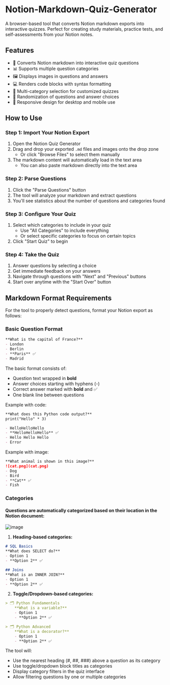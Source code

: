 # Notion-Markdown-Quiz-Generator

A browser-based tool that converts Notion markdown exports into interactive quizzes. Perfect for creating study materials, practice tests, and self-assessments from your Notion notes.

## Features

- 📝 Converts Notion markdown into interactive quiz questions
- 📊 Supports multiple question categories
- 🖼️ Displays images in questions and answers
- 💻 Renders code blocks with syntax formatting
- 🔄 Multi-category selection for customized quizzes
- 🎲 Randomization of questions and answer choices
- 📱 Responsive design for desktop and mobile use


## How to Use

### Step 1: Import Your Notion Export

1. Open the Notion Quiz Generator
2. Drag and drop your exported `.md` files and images onto the drop zone
   - Or click "Browse Files" to select them manually
3. The markdown content will automatically load in the text area
   - You can also paste markdown directly into the text area

### Step 2: Parse Questions

1. Click the "Parse Questions" button
2. The tool will analyze your markdown and extract questions
3. You'll see statistics about the number of questions and categories found

### Step 3: Configure Your Quiz

1. Select which categories to include in your quiz
   - Use "All Categories" to include everything
   - Or select specific categories to focus on certain topics
2. Click "Start Quiz" to begin

### Step 4: Take the Quiz

1. Answer questions by selecting a choice
2. Get immediate feedback on your answers
3. Navigate through questions with "Next" and "Previous" buttons
4. Start over anytime with the "Start Over" button

## Markdown Format Requirements

For the tool to properly detect questions, format your Notion export as follows:

### Basic Question Format

```markdown
**What is the capital of France?**
- London
- Berlin
- **Paris** ✅
- Madrid
```

The basic format consists of:
- Question text wrapped in **bold**
- Answer choices starting with hyphens (-)
- Correct answer marked with **bold** and ✅
- One blank line between questions

Example with code:
```markdown
**What does this Python code output?**
print("Hello" * 3)

- HelloHelloHello
- **HelloHelloHello** ✅
- Hello Hello Hello
- Error
```

Example with image:
```markdown
**What animal is shown in this image?**
![cat.png](cat.png)
- Dog
- Bird
- **Cat** ✅
- Fish
```

### Categories

#### Questions are automatically categorized based on their location in the Notion document:
![image](https://github.com/user-attachments/assets/b4e23cdf-5a68-4795-9368-0eca5be1b830)

1. **Heading-based categories:**
```markdown
# SQL Basics
**What does SELECT do?**
- Option 1
- **Option 2** ✅

## Joins
**What is an INNER JOIN?**
- Option 1 
- **Option 2** ✅
```

2. **Toggle/Dropdown-based categories:**
```markdown
> 🗂️ Python Fundamentals
    **What is a variable?**
    - Option 1
    - **Option 2** ✅

> 🗂️ Python Advanced
    **What is a decorator?**
    - Option 1
    - **Option 2** ✅
```

The tool will:
- Use the nearest heading (#, ##, ###) above a question as its category
- Use toggle/dropdown block titles as categories
- Display category filters in the quiz interface
- Allow filtering questions by one or multiple categories
